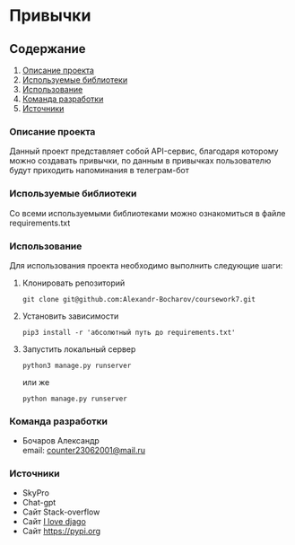 # Привычки 

## Содержание  
1. [Описание проекта](#Описание-проекта)
2. [Используемые библиотеки](#Используемые-библиотеки)
3. [Использование](#Использование)
4. [Команда разработки](#Команда-разработки)
5. [Источники](#Источники)

### Описание проекта  
Данный проект представляет собой API-сервис, благодаря которому можно создавать привычки, по данным в привычках пользователю будут приходить напоминания в телеграм-бот

### Используемые библиотеки  
Со всеми используемыми библиотеками можно ознакомиться в файле requirements.txt  

### Использование  
Для использования проекта необходимо выполнить следующие шаги:  
1. Клонировать репозиторий  
   ```  
   git clone git@github.com:Alexandr-Bocharov/coursework7.git
   ```  
2. Установить зависимости  
   ```  
   pip3 install -r 'абсолютный путь до requirements.txt'  
   ```  
3. Запустить локальный сервер  
   ```  
   python3 manage.py runserver  
   ```  
   или же  
   ```  
   python manage.py runserver  
   ```

### Команда разработки  
- Бочаров Александр  
email: counter23062001@mail.ru

### Источники
- SkyPro
- Chat-gpt
- Сайт Stack-overflow
- Сайт [I love djago](https://ilovedjango.com)
- Сайт https://pypi.org
